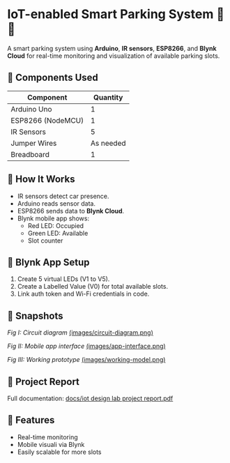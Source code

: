 # IoT-enabled Smart Parking System 🚗📱

A smart parking system using **Arduino**, **IR sensors**, **ESP8266**, and **Blynk Cloud** for real-time monitoring and visualization of available parking slots.

## 🔧 Components Used

| Component        | Quantity |
|------------------|----------|
| Arduino Uno      | 1        |
| ESP8266 (NodeMCU)| 1        |
| IR Sensors       | 5        |
| Jumper Wires     | As needed|
| Breadboard       | 1        |

## 🧠 How It Works

- IR sensors detect car presence.
- Arduino reads sensor data.
- ESP8266 sends data to **Blynk Cloud**.
- Blynk mobile app shows:
  - Red LED: Occupied
  - Green LED: Available
  - Slot counter

## 📲 Blynk App Setup

1. Create 5 virtual LEDs (V1 to V5).
2. Create a Labelled Value (V0) for total available slots.
3. Link auth token and Wi-Fi credentials in code.

## 📸 Snapshots

*Fig I: Circuit diagram* [(images/circuit-diagram.png)](https://github.com/levo2feb/Automatic-car-parking-system/blob/main/images/Circuit%20diagram%201.png)


*Fig II: Mobile app interface* [(images/app-interface.png)](https://github.com/levo2feb/Automatic-car-parking-system/blob/main/images/app%20interface.png)


*Fig III: Working prototype* [(images/working-model.png)](https://github.com/levo2feb/Automatic-car-parking-system/blob/main/images/complete%20working%20model.png)


## 📄 Project Report

Full documentation: [docs/iot design lab project report.pdf](https://github.com/levo2feb/Automatic-car-parking-system/blob/main/docs/iot%20design%20lab%20project%20report.pdf)

## 📌 Features

- Real-time monitoring
- Mobile visuali via Blynk
- Easily scalable for more slots

